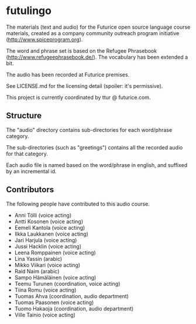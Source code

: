 # futulingo

The materials (text and audio) for the Futurice open source language course materials, created as a company community outreach program initiative (http://www.spiceprogram.org). 

The word and phrase set is based on the Refugee Phrasebook (http://www.refugeephrasebook.de/). The vocabulary has been extended a bit.

The audio has been recorded at Futurice premises.

See LICENSE.md for the licensing detail (spoiler: it's permissive). 

This project is currently coordinated by ttur @ futurice.com.

## Structure

The "audio" directory contains sub-directories for each word/phrase category.

The sub-directories (such as "greetings") contains all the recorded audio for that category.

Each audio file is named based on the word/phrase in english, and suffixed by an incremental id. 

## Contributors

The following people have contributed to this audio course. 

* Anni Tölli (voice acting)
* Antti Kosonen (voice acting)
* Eemeli Kantola (voice acting)
* Ilkka Laukkanen (voice acting)
* Jari Harjula (voice acting)
* Jussi Hacklin (voice acting)
* Leena Romppainen (voice acting)
* Lina Yassin (arabic)
* Mikko Viikari (voice acting)
* Raid Naim (arabic)
* Sampo Hämäläinen (voice acting)
* Teemu Turunen (coordination, voice acting)
* Tiina Romu (voice acting)
* Tuomas Ahva (coordination, audio department)
* Tuomas Paasonen (voice acting)
* Tuomo Hakaoja (coordination, audio department)
* Ville Tainio (voice acting)

